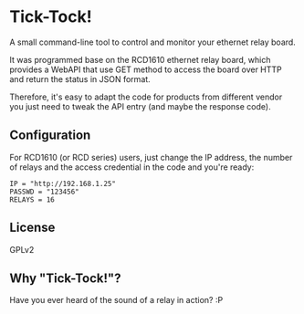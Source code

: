 Tick-Tock!
===========
A small command-line tool to control and monitor your ethernet relay board.

It was programmed base on the RCD1610 ethernet relay board, which provides
a WebAPI that use GET method to access the board over HTTP and return the
status in JSON format.

Therefore, it's easy to adapt the code for products from different vendor
you just need to tweak the API entry (and maybe the response code).

## Configuration
For RCD1610 (or RCD series) users, just change the IP address, the number
of relays and the access credential in the code and you're ready:

    IP = "http://192.168.1.25"
    PASSWD = "123456"
    RELAYS = 16

## License
GPLv2

## Why "Tick-Tock!"?
Have you ever heard of the sound of a relay in action? :P
